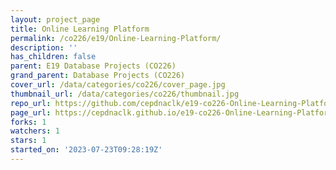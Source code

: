 ```yaml
---
layout: project_page
title: Online Learning Platform
permalink: /co226/e19/Online-Learning-Platform/
description: ''
has_children: false
parent: E19 Database Projects (CO226)
grand_parent: Database Projects (CO226)
cover_url: /data/categories/co226/cover_page.jpg
thumbnail_url: /data/categories/co226/thumbnail.jpg
repo_url: https://github.com/cepdnaclk/e19-co226-Online-Learning-Platform
page_url: https://cepdnaclk.github.io/e19-co226-Online-Learning-Platform
forks: 1
watchers: 1
stars: 1
started_on: '2023-07-23T09:28:19Z'
---
```


